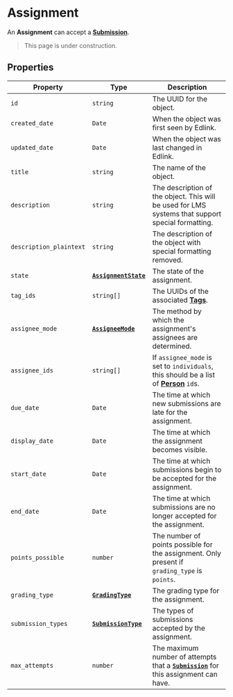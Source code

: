# Assignment
An **Assignment** can accept a **[Submission](submission)**.

> This page is under construction.

## Properties
| Property                | Type                                            | Description                                                                                        |
|-------------------------|-------------------------------------------------|----------------------------------------------------------------------------------------------------|
| `id`                    | `string`                                        | The UUID for the object.                                                                           |
| `created_date`          | `Date`                                          | When the object was first seen by Edlink.                                                          |
| `updated_date`          | `Date`                                          | When the object was last changed in Edlink.                                                        |
| `title`                 | `string`                                        | The name of the object.                                                                            |
| `description`           | `string`                                        | The description of the object. This will be used for LMS systems that support special formatting.  |
| `description_plaintext` | `string`                                        | The description of the object with special formatting removed.                                     |
| `state`                 | **[`AssignmentState`](enums/assignment-state)** | The state of the assignment.                                                                       |
| `tag_ids`               | `string[]`                                      | The UUIDs of the associated **[Tags](standard)**.                                                       |
| `assignee_mode`         | **[`AssigneeMode`](enums/assignee-mode)**       | The method by which the assignment's assignees are determined.                                     |
| `assignee_ids`          | `string[]`                                      | If `assignee_mode` is set to `individuals`, this should be a list of **[Person](person)** `id`s.   |
| `due_date`              | `Date`                                          | The time at which new submissions are late for the assignment.                                     |
| `display_date`          | `Date`                                          | The time at which the assignment becomes visible.                                                  |
| `start_date`            | `Date`                                          | The time at which submissions begin to be accepted for the assignment.                             |
| `end_date`              | `Date`                                          | The time at which submissions are no longer accepted for the assignment.                           |
| `points_possible`       | `number`                                        | The number of points possible for the assignment. Only present if `grading_type` is `points`.      |
| `grading_type`          | **[`GradingType`](enums/grading-type)**         | The grading type for the assignment.                                                               |
| `submission_types`      | **[`SubmissionType`](enums/submission-type)**   | The types of submissions accepted by the assignment.                                               |
| `max_attempts`          | `number`                                        | The maximum number of attempts that a **[`Submission`](submission)** for this assignment can have. |

